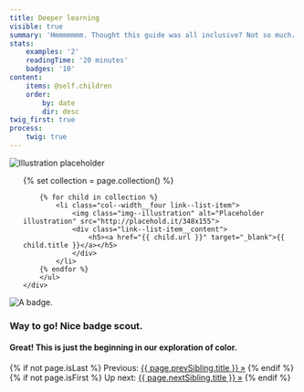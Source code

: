 ```yaml
---
title: Deeper learning
visible: true
summary: 'Hmmmmmmm. Thought this guide was all inclusive? Not so much. The purpose of this camp was to have you start on a great foundation and use the small things to do the most good. Here are some of the camp’s sources and a lot more resources for more in-depth learning.'
stats:
    examples: '2'
    readingTime: '20 minutes'
    badges: '10'
content:
    items: @self.children
    order:
        by: date
        dir: desc
twig_first: true
process:
    twig: true
---
```

<section>
    <img src="/user/pages/05.about/about-hero-placeholder.png" alt="Illustration placeholder" />
</section>

<section>
    <div class="container">
        <ul class="link--list flex-grid--gutters flex-wrap mt--90 mb--60">
        {% set collection = page.collection() %}

        {% for child in collection %}
            <li class="col--width__four link--list-item">
                <img class="img--illustration" alt="Placeholder illustration" src="http://placehold.it/348x155">
                <div class="link--list-item__content">
                    <h5><a href="{{ child.url }}" target="_blank">{{ child.title }}</a></h5>
                </div>
            </li>
        {% endfor %}
        </ul>
    </div>
</section>

<section class="section--badge-cta section--badge-cta__yellow mt--60">
    <div class="container">
        <div class="flex-grid--gutters">
            <div class="col--width__four">
                <div class="badge--box">
                    <img class="img--badge badge--dispatch" alt="A badge." src="/user/pages/06.badge/deeper-learning/deeper-learning.png" data-section="about" data-badge="deeperLearning">
                </div>
            </div>
            <div class="col--width__eight">
                <h3>Way to go! Nice badge scout.</h3>
                <h4>Great! This is just the beginning in our exploration of color.</h4>
                {% if not page.isLast %}
                    <span>Previous: </span><a href="{{ page.prevSibling.url }}">{{ page.prevSibling.title }} &raquo;</a>
                {% endif %}
                {% if not page.isFirst %}
                    <span>Up next: </span><a href="{{ page.nextSibling.url }}">{{ page.nextSibling.title }} &raquo;</a>
                {% endif %}
            </div>
        </div>
    </div>
</section>
